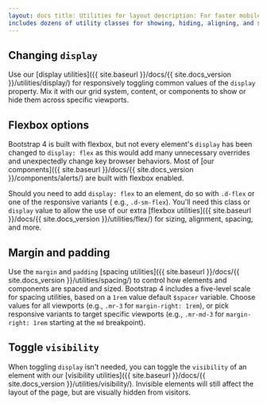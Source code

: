 ```yaml
---
layout: docs title: Utilities for layout description: For faster mobile-friendly and responsive development, Bootstrap
includes dozens of utility classes for showing, hiding, aligning, and spacing content. group: layout toc: true
---
```


## Changing `display`

Use our [display utilities]({{ site.baseurl }}/docs/{{ site.docs_version }}/utilities/display/) for responsively
toggling common values of the `display` property. Mix it with our grid system, content, or components to show or hide
them across specific viewports.

## Flexbox options

Bootstrap 4 is built with flexbox, but not every element's `display` has been changed to `display: flex` as this would
add many unnecessary overrides and unexpectedly change key browser behaviors. Most of [our components]({{ site.baseurl
}}/docs/{{ site.docs_version }}/components/alerts/) are built with flexbox enabled.

Should you need to add `display: flex` to an element, do so with `.d-flex` or one of the responsive variants (
e.g., `.d-sm-flex`). You'll need this class or `display` value to allow the use of our extra [flexbox utilities]({{
site.baseurl }}/docs/{{ site.docs_version }}/utilities/flex/) for sizing, alignment, spacing, and more.

## Margin and padding

Use the `margin` and `padding` [spacing utilities]({{ site.baseurl }}/docs/{{ site.docs_version }}/utilities/spacing/)
to control how elements and components are spaced and sized. Bootstrap 4 includes a five-level scale for spacing
utilities, based on a `1rem` value default `$spacer` variable. Choose values for all viewports (e.g., `.mr-3`
for `margin-right: 1rem`), or pick responsive variants to target specific viewports (e.g., `.mr-md-3`
for `margin-right: 1rem` starting at the `md` breakpoint).

## Toggle `visibility`

When toggling `display` isn't needed, you can toggle the `visibility` of an element with our [visibility utilities]({{
site.baseurl }}/docs/{{ site.docs_version }}/utilities/visibility/). Invisible elements will still affect the layout of
the page, but are visually hidden from visitors.
